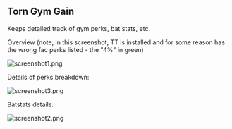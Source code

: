 ## Torn Gym Gain

Keeps detailed track of gym perks, bat stats, etc.

Overview (note, in this screenshot, TT is installed and for some reason has the wrong fac perks listed - the "4%" in green)

![screenshot1.png](https://github.com/edlau2/Tampermonkey/blob/master/GymGains/screenshot1.png)

Details of perks breakdown:

![screenshot3.png](https://github.com/edlau2/Tampermonkey/blob/master/GymGains/screenshot3.png)

Batstats details:

![screenshot2.png](https://github.com/edlau2/Tampermonkey/blob/master/GymGains/screenshot2.png)
